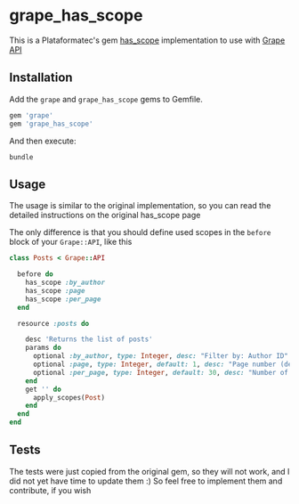 # grape_has_scope

This is a Plataformatec's gem [has_scope](https://github.com/plataformatec/has_scope) implementation to use with [Grape API](https://github.com/intridea/grape)

## Installation

Add the `grape` and `grape_has_scope` gems to Gemfile.

```ruby
gem 'grape'
gem 'grape_has_scope'
```

And then execute:

    bundle

## Usage

The usage is similar to the original implementation, so you can read the detailed instructions on the original has_scope page

The only difference is that you should define used scopes in the `before` block of your `Grape::API`, like this

```ruby
class Posts < Grape::API

  before do
    has_scope :by_author
    has_scope :page
    has_scope :per_page
  end

  resource :posts do

    desc 'Returns the list of posts'
    params do
      optional :by_author, type: Integer, desc: "Filter by: Author ID"
      optional :page, type: Integer, default: 1, desc: "Page number (default: 1)"
      optional :per_page, type: Integer, default: 30, desc: "Number of elements per page (default: 30)"
    end
    get '' do
      apply_scopes(Post)
    end
  end
end
```

## Tests

The tests were just copied from the original gem, so they will not work, and I did not yet have time to update them :) So feel free to implement them and contribute, if you wish